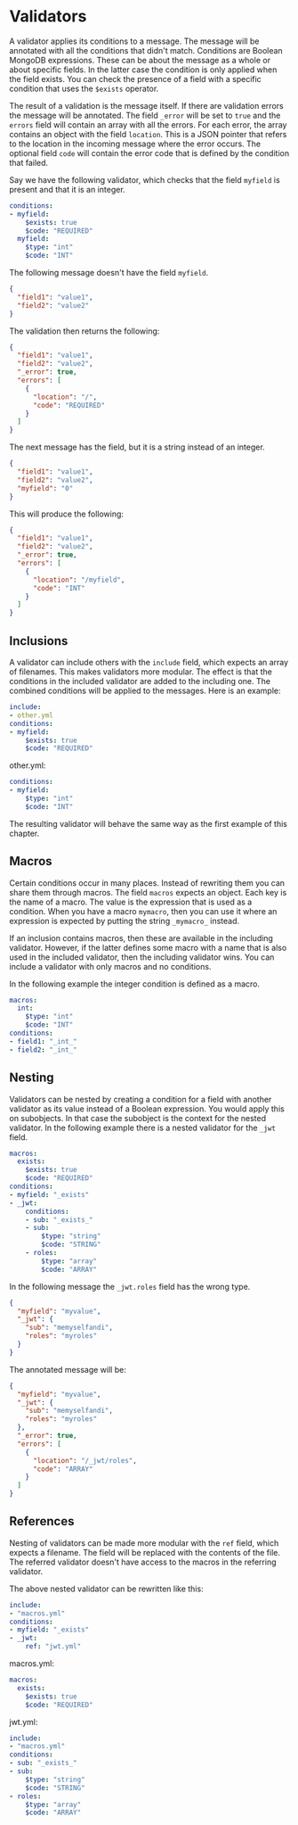# Validators

A validator applies its conditions to a message. The message will be annotated with all the conditions that didn't match. Conditions are Boolean MongoDB expressions. These can be about the message as a whole or about specific fields. In the latter case the condition is only applied when the field exists. You can check the presence of a field with a specific condition that uses the `$exists` operator.

The result of a validation is the message itself. If there are validation errors the message will be annotated. The field `_error` will be set to `true` and the `errors` field will contain an array with all the errors. For each error, the array contains an object with the field `location`. This is a JSON pointer that refers to the location in the incoming message where the error occurs. The optional field `code` will contain the error code that is defined by the condition that failed.

Say we have the following validator, which checks that the field `myfield` is present and that it is an integer.

```yaml
conditions:
- myfield:
    $exists: true
    $code: "REQUIRED"
  myfield:
    $type: "int"
    $code: "INT"    
```

The following message doesn't have the field `myfield`.

```json
{
  "field1": "value1",
  "field2": "value2"
}  
```

The validation then returns the following:

```json
{
  "field1": "value1",
  "field2": "value2",
  "_error": true,
  "errors": [
    {
      "location": "/",
      "code": "REQUIRED"      
    }    
  ]  
}  
```

The next message has the field, but it is a string instead of an integer.

```json
{
  "field1": "value1",
  "field2": "value2",
  "myfield": "0"  
}  
```

This will produce the following:

```json
{
  "field1": "value1",
  "field2": "value2",
  "_error": true,
  "errors": [
    {
      "location": "/myfield",
      "code": "INT"      
    }    
  ]  
}  
```

## Inclusions

A validator can include others with the `include` field, which expects an array of filenames. This makes validators more modular. The effect is that the conditions in the included validator are added to the including one. The combined conditions will be applied to the messages. Here is an example:

```yaml
include:
- other.yml
conditions:
- myfield:
    $exists: true
    $code: "REQUIRED"
```

other.yml:

```yaml
conditions:
- myfield:
    $type: "int"
    $code: "INT"
```

The resulting validator will behave the same way as the first example of this chapter.

## Macros

Certain conditions occur in many places. Instead of rewriting them you can share them through macros. The field `macros` expects an object. Each key is the name of a macro. The value is the expression that is used as a condition. When you have a macro `mymacro`, then you can use it where an expression is expected by putting the string `_mymacro_` instead.

If an inclusion contains macros, then these are available in the including validator. However, if the latter defines some macro with a name that is also used in the included validator, then the including validator wins. You can include a validator with only macros and no conditions.

In the following example the integer condition is defined as a macro.

```yaml
macros:
  int:
    $type: "int"
    $code: "INT"
conditions:
- field1: "_int_"
- field2: "_int_"
```

## Nesting

Validators can be nested by creating a condition for a field with another validator as its value instead of a Boolean expression. You would apply this on subobjects. In that case the subobject is the context for the nested validator. In the following example there is a nested validator for the `_jwt` field.

```yaml
macros:
  exists:
    $exists: true
    $code: "REQUIRED"    
conditions:
- myfield: "_exists"
- _jwt:
    conditions:
    - sub: "_exists_"
    - sub:
        $type: "string"
        $code: "STRING"
    - roles:
        $type: "array"
        $code: "ARRAY"        
```

In the following message the `_jwt.roles` field has the wrong type.

```json
{
  "myfield": "myvalue",
  "_jwt": {
    "sub": "memyselfandi",
    "roles": "myroles"    
  }
}  
```

The annotated message will be:

```json
{
  "myfield": "myvalue",
  "_jwt": {
    "sub": "memyselfandi",
    "roles": "myroles"    
  },
  "_error": true,
  "errors": [
    {
      "location": "/_jwt/roles",
      "code": "ARRAY"      
    }    
  ]  
}  
```

## References

Nesting of validators can be made more modular with the `ref` field, which expects a filename. The field will be replaced with the contents of the file. The referred validator doesn't have access to the macros in the referring validator.

The above nested validator can be rewritten like this:

```yaml
include:
- "macros.yml"
conditions:
- myfield: "_exists"
- _jwt:
    ref: "jwt.yml"  
```

macros.yml:

```yaml
macros:
  exists:
    $exists: true
    $code: "REQUIRED"    
```

jwt.yml:

```yaml
include:
- "macros.yml"
conditions:
- sub: "_exists_"
- sub:
    $type: "string"
    $code: "STRING"
- roles:
    $type: "array"
    $code: "ARRAY"        
```
